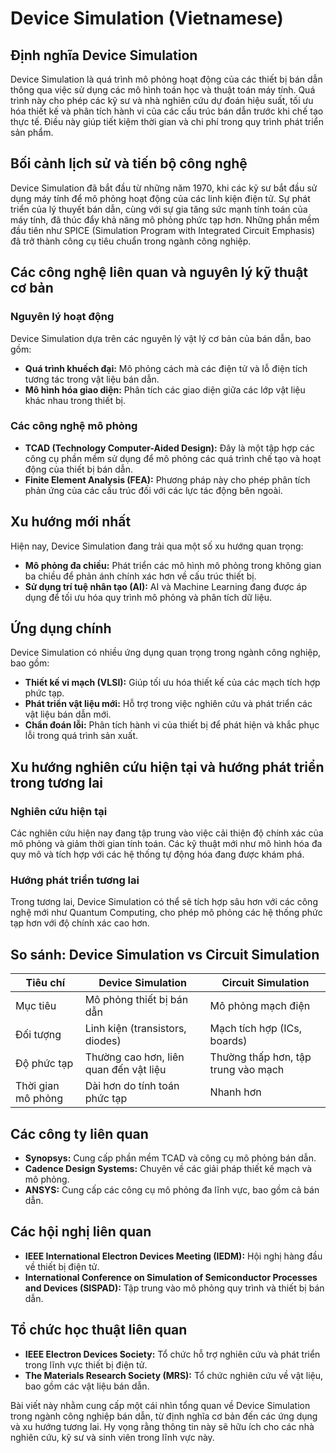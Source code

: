 # Device Simulation (Vietnamese)

## Định nghĩa Device Simulation
Device Simulation là quá trình mô phỏng hoạt động của các thiết bị bán dẫn thông qua việc sử dụng các mô hình toán học và thuật toán máy tính. Quá trình này cho phép các kỹ sư và nhà nghiên cứu dự đoán hiệu suất, tối ưu hóa thiết kế và phân tích hành vi của các cấu trúc bán dẫn trước khi chế tạo thực tế. Điều này giúp tiết kiệm thời gian và chi phí trong quy trình phát triển sản phẩm.

## Bối cảnh lịch sử và tiến bộ công nghệ
Device Simulation đã bắt đầu từ những năm 1970, khi các kỹ sư bắt đầu sử dụng máy tính để mô phỏng hoạt động của các linh kiện điện tử. Sự phát triển của lý thuyết bán dẫn, cùng với sự gia tăng sức mạnh tính toán của máy tính, đã thúc đẩy khả năng mô phỏng phức tạp hơn. Những phần mềm đầu tiên như SPICE (Simulation Program with Integrated Circuit Emphasis) đã trở thành công cụ tiêu chuẩn trong ngành công nghiệp.

## Các công nghệ liên quan và nguyên lý kỹ thuật cơ bản
### Nguyên lý hoạt động
Device Simulation dựa trên các nguyên lý vật lý cơ bản của bán dẫn, bao gồm:
- **Quá trình khuếch đại:** Mô phỏng cách mà các điện tử và lỗ điện tích tương tác trong vật liệu bán dẫn.
- **Mô hình hóa giao diện:** Phân tích các giao diện giữa các lớp vật liệu khác nhau trong thiết bị.

### Các công nghệ mô phỏng
- **TCAD (Technology Computer-Aided Design):** Đây là một tập hợp các công cụ phần mềm sử dụng để mô phỏng các quá trình chế tạo và hoạt động của thiết bị bán dẫn.
- **Finite Element Analysis (FEA):** Phương pháp này cho phép phân tích phản ứng của các cấu trúc đối với các lực tác động bên ngoài.

## Xu hướng mới nhất
Hiện nay, Device Simulation đang trải qua một số xu hướng quan trọng:
- **Mô phỏng đa chiều:** Phát triển các mô hình mô phỏng trong không gian ba chiều để phản ánh chính xác hơn về cấu trúc thiết bị.
- **Sử dụng trí tuệ nhân tạo (AI):** AI và Machine Learning đang được áp dụng để tối ưu hóa quy trình mô phỏng và phân tích dữ liệu.

## Ứng dụng chính
Device Simulation có nhiều ứng dụng quan trọng trong ngành công nghiệp, bao gồm:
- **Thiết kế vi mạch (VLSI):** Giúp tối ưu hóa thiết kế của các mạch tích hợp phức tạp.
- **Phát triển vật liệu mới:** Hỗ trợ trong việc nghiên cứu và phát triển các vật liệu bán dẫn mới.
- **Chẩn đoán lỗi:** Phân tích hành vi của thiết bị để phát hiện và khắc phục lỗi trong quá trình sản xuất.

## Xu hướng nghiên cứu hiện tại và hướng phát triển trong tương lai
### Nghiên cứu hiện tại
Các nghiên cứu hiện nay đang tập trung vào việc cải thiện độ chính xác của mô phỏng và giảm thời gian tính toán. Các kỹ thuật mới như mô hình hóa đa quy mô và tích hợp với các hệ thống tự động hóa đang được khám phá.

### Hướng phát triển tương lai
Trong tương lai, Device Simulation có thể sẽ tích hợp sâu hơn với các công nghệ mới như Quantum Computing, cho phép mô phỏng các hệ thống phức tạp hơn với độ chính xác cao hơn.

## So sánh: Device Simulation vs Circuit Simulation
| Tiêu chí              | Device Simulation                   | Circuit Simulation                       |
|----------------------|------------------------------------|----------------------------------------|
| Mục tiêu             | Mô phỏng thiết bị bán dẫn          | Mô phỏng mạch điện                    |
| Đối tượng            | Linh kiện (transistors, diodes)   | Mạch tích hợp (ICs, boards)           |
| Độ phức tạp          | Thường cao hơn, liên quan đến vật liệu | Thường thấp hơn, tập trung vào mạch   |
| Thời gian mô phỏng   | Dài hơn do tính toán phức tạp     | Nhanh hơn                               |

## Các công ty liên quan
- **Synopsys:** Cung cấp phần mềm TCAD và công cụ mô phỏng bán dẫn.
- **Cadence Design Systems:** Chuyên về các giải pháp thiết kế mạch và mô phỏng.
- **ANSYS:** Cung cấp các công cụ mô phỏng đa lĩnh vực, bao gồm cả bán dẫn.

## Các hội nghị liên quan
- **IEEE International Electron Devices Meeting (IEDM):** Hội nghị hàng đầu về thiết bị điện tử.
- **International Conference on Simulation of Semiconductor Processes and Devices (SISPAD):** Tập trung vào mô phỏng quy trình và thiết bị bán dẫn.

## Tổ chức học thuật liên quan
- **IEEE Electron Devices Society:** Tổ chức hỗ trợ nghiên cứu và phát triển trong lĩnh vực thiết bị điện tử.
- **The Materials Research Society (MRS):** Tổ chức nghiên cứu về vật liệu, bao gồm các vật liệu bán dẫn.

Bài viết này nhằm cung cấp một cái nhìn tổng quan về Device Simulation trong ngành công nghiệp bán dẫn, từ định nghĩa cơ bản đến các ứng dụng và xu hướng tương lai. Hy vọng rằng thông tin này sẽ hữu ích cho các nhà nghiên cứu, kỹ sư và sinh viên trong lĩnh vực này.